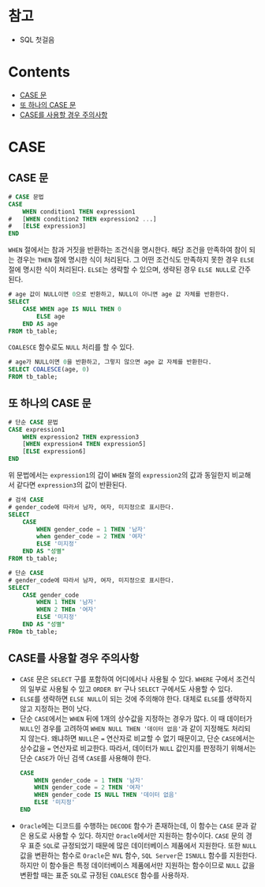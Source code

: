# 참고

- SQL 첫걸음

# Contents

- [CASE 문](#CASE-문)
- [또 하나의 CASE 문](#또-하나의-CASE-문)
- [CASE를 사용할 경우 주의사항](#CASE를-사용할-경우-주의사항)

# CASE

## CASE 문

```sql
# CASE 문법
CASE
    WHEN condition1 THEN expression1
#   [WHEN condition2 THEN expression2 ...]
#   [ELSE expression3]
END
```

`WHEN` 절에서는 참과 거짓을 반환하는 조건식을 명시한다. 해당 조건을 만족하여 참이 되는 경우는 `THEN` 절에 명시한 식이 처리된다. 그 어떤 조건식도 만족하지 못한 경우 `ELSE` 절에 명시한 식이 처리된다. `ELSE`는 생략할 수 있으며, 생략된 경우 `ELSE NULL`로 간주된다.

```sql
# age 값이 NULL이면 0으로 반환하고, NULL이 아니면 age 값 자체를 반환한다.
SELECT
	CASE WHEN age IS NULL THEN 0
		ELSE age
	END AS age
FROM tb_table;
```

`COALESCE` 함수로도 `NULL` 처리를 할 수 있다.

```sql
# age가 NULL이면 0을 반환하고, 그렇지 않으면 age 값 자체를 반환한다.
SELECT COALESCE(age, 0)
FROM tb_table;
```

## 또 하나의 CASE 문

```sql
# 단순 CASE 문법
CASE expression1
    WHEN expression2 THEN expression3
    [WHEN expression4 THEN expression5]
    [ELSE expression6]
END
```

위 문법에서는 `expression1`의 갑이 `WHEN` 절의 `expression2`의 값과 동일한지 비교해서 같다면 `expression3`의 값이 반환된다.

```sql
# 검색 CASE
# gender_code에 따라서 남자, 여자, 미지정으로 표시한다.
SELECT
	CASE
		WHEN gender_code = 1 THEN '남자'
        when gender_code = 2 THEN '여자'
        ELSE '미지정'
	END AS "성별"
FROM tb_table;
```

```sql
# 단순 CASE
# gender_code에 따라서 남자, 여자, 미지정으로 표시한다.
SELECT
	CASE gender_code
		WHEN 1 THEN '남자'
        WHEN 2 THEn '여자'
        ELSE '미지정'
	END AS "성별"
FROm tb_table;
```

## CASE를 사용할 경우 주의사항

- `CASE` 문은 `SELECT` 구를 포함하여 어디에서나 사용될 수 있다. `WHERE` 구에서 조건식의 일부로 사용될 수 있고 `ORDER BY` 구나 `SELECT` 구에서도 사용할 수 있다.
- `ELSE`를 생략하면 `ELSE NULL`이 되는 것에 주의해야 한다. 대체로 `ELSE`를 생략하지 않고 지정하는 편이 낫다.
- 단순 `CASE`에서는 `WHEN` 뒤에 1개의 상수값을 지정하는 경우가 많다. 이 때 데이터가 `NULL`인 경우를 고려하여 `WHEN NULL THEN '데이터 없음'`과 같이 지정해도 처리되지 않는다. 왜냐하면 `NULL`은 `=` 연산자로 비교할 수 없기 때문이고, 단순 `CASE`에서는 상수값을 `=` 연산자로 비교한다. 따라서, 데이터가 `NULL` 값인지를 판정하기 위해서는 단순 `CASE`가 아닌 검색 `CASE`를 사용해야 한다.
  ```sql
  CASE
      WHEN gender_code = 1 THEN '남자'
      WHEN gender_code = 2 THEN '여자'
      WHEN gender_code IS NULL THEN '데이터 없음'
      ELSE '미지정'
  END
  ```
- `Oracle`에는 디코드를 수행하는 `DECODE` 함수가 존재하는데, 이 함수는 `CASE` 문과 같은 용도로 사용할 수 있다. 하지만 `Oracle`에서만 지원하는 함수이다. `CASE` 문의 경우 표준 `SQL`로 규정되었기 때문에 많은 데이터베이스 제품에서 지원한다. 또한 `NULL` 값을 변환하는 함수로 `Oracle`은 `NVL` 함수, `SQL Server`은 `ISNULL` 함수를 지원한다. 하지만 이 함수들은 특정 데이터베이스 제품에서만 지원하는 함수이므로 `NULL` 값을 변환할 때는 표준 `SQL`로 규정된 `COALESCE` 함수를 사용하자.
